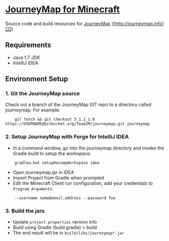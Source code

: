 # [JourneyMap for Minecraft][1]

Source code and build resources for [JourneyMap][2] ([http://journeymap.info][2])

## Requirements

* Java 1.7 JDK
* IntelliJ IDEA

## Environment Setup

### 1. Git the JourneyMap source

Check out a branch of the JourneyMap GIT repo to a directory called journeymap.  For example:

```
    git fetch && git checkout 5.1.1_1.8 https://USERNAME@bitbucket.org/TeamJM/journeymap.git journeymap
```

### 2. Setup JourneyMap with Forge for IntelliJ IDEA

* In a command window, go into the journeymap directory and invoke the Gradle build to setup the workspace:

```
    gradlew.bat setupDecompWorkspace idea
```

* Open journeymap.ipr in IDEA
* Import Project from Gradle when prompted
* Edit the Minecraft Client run configuration, add your credentials to `Program Arguments`: 

```
    --username name@email.address --password foo
```

### 3. Build the jars

* Update `project.properties` version info
* Build using Gradle (build.gradle) > build
* The end result will be in `build/libs/journeymap*.jar`

[1]: https://bitbucket.org/TeamJM/journeymap
[2]: http://journeymap.info